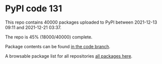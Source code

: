 # PyPI code 131

This repo contains 40000 packages uploaded to PyPI between 
2021-12-13 09:11 and 2021-12-21 03:37.

The repo is 45% (18000/40000) complete.

Package contents can be found [in the code branch](https://github.com/pypi-data/pypi-mirror-131/tree/code/packages).

A browsable package list for all repositories [all packages here](https://pypi-data.github.io/website/repositories/pypi-mirror-131).


